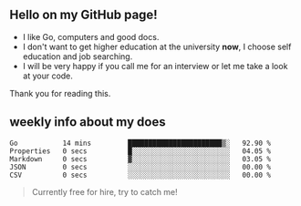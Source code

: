 ## Hello on my GitHub page!

- I like Go, computers and good docs.
- I don't want to get higher education at the university **now**, I choose self education and job searching.
- I will be very happy if you call me for an interview or let me take a look at your code.

Thank you for reading this.

## weekly info about my does
<!--START_SECTION:waka-->

```text
Go           14 mins         ███████████████████████▒░   92.90 %
Properties   0 secs          █░░░░░░░░░░░░░░░░░░░░░░░░   04.05 %
Markdown     0 secs          ▓░░░░░░░░░░░░░░░░░░░░░░░░   03.05 %
JSON         0 secs          ░░░░░░░░░░░░░░░░░░░░░░░░░   00.00 %
CSV          0 secs          ░░░░░░░░░░░░░░░░░░░░░░░░░   00.00 %
```

<!--END_SECTION:waka-->

> Currently free for hire, try to catch me!
